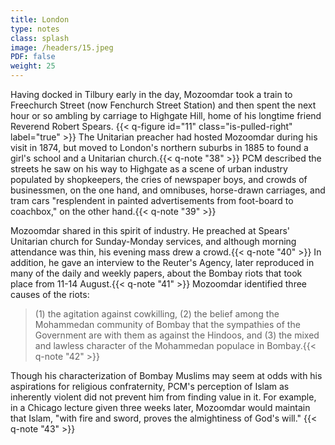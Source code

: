 ```yaml
---
title: London
type: notes
class: splash
image: /headers/15.jpeg
PDF: false
weight: 25
---
```


Having docked in Tilbury early in the day, Mozoomdar took a train to
Freechurch Street (now Fenchurch Street Station) and then spent the next
hour or so ambling by carriage to Highgate Hill, home of his longtime
friend Reverend Robert Spears. {{< q-figure id="11" class="is-pulled-right" label="true" >}}
 The Unitarian preacher had hosted
Mozoomdar during his visit in 1874, but moved to London's northern
suburbs in 1885 to found a girl's school and a Unitarian
church.{{< q-note "38" >}} PCM described the streets he saw on his way to Highgate as
a scene of urban industry populated by shopkeepers, the cries of
newspaper boys, and crowds of businessmen, on the one hand, and
omnibuses, horse-drawn carriages, and tram cars "resplendent in painted
advertisements from foot-board to coachbox," on the other hand.{{< q-note "39" >}}

Mozoomdar shared in this spirit of industry. He preached at Spears'
Unitarian church for Sunday-Monday services, and although morning
attendance was thin, his evening mass drew a crowd.{{< q-note "40" >}} In addition, he
gave an interview to the Reuter's Agency, later reproduced in many of
the daily and weekly papers, about the Bombay riots that took place from
11-14 August.{{< q-note "41" >}} Mozoomdar identified three causes of the riots:

> (1) the agitation against cowkilling, (2) the belief among the
Mohammedan community of Bombay that the sympathies of the Government are
with them as against the Hindoos, and (3) the mixed and lawless
character of the Mohammedan populace in Bombay.{{< q-note "42" >}}

Though his characterization of Bombay Muslims may seem at odds with his
aspirations for religious confraternity, PCM\'s perception of Islam as
inherently violent did not prevent him from finding value in it. For
example, in a Chicago lecture given three weeks later, Mozoomdar would
maintain that Islam, "with fire and sword, proves the almightiness of God's will." {{< q-note "43" >}}
